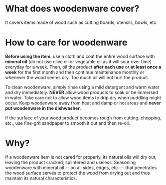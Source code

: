 # What does woodenware cover?
It covers items made of wood such as cutting boards, utensils, bowls, etc.

# How to care for woodenware

**Before using the item**, use a cloth and coat the entire wood surface with **mineral oil** (do not use olive oil or vegetable oil as it will sour over time) everyday for a week. Then, oil the product **after each use** or **at least once a week** for the first month and then continue maintenance monthly or whenever the wood seems dry. Too much oil will not hurt the product.

To clean woodenware, simply rinse using a mild detergent and warm water and dry immediately. **NEVER** allow wood products to soak or be immersed in water. Take care not to allow wood items to drip dry when puddling might occur. Keep woodenware away from heat and damp or hot areas and **never put woodenware in the dishwasher**.

If the surface of your wood product becomes rough from cutting, chopping, etc., use fine-grit sandpaper to smooth it out and then re-oil.

# Why?
If a woodenware item is not cared for properly, its natural oils will dry out, leaving the product cracked, splintered and useless. Seasoning woodenware with mineral oil -- on all sides, edges, etc. -- that penetrates the wood surface serves to protect the wood from drying out and thus maintain its natural characteristics.
